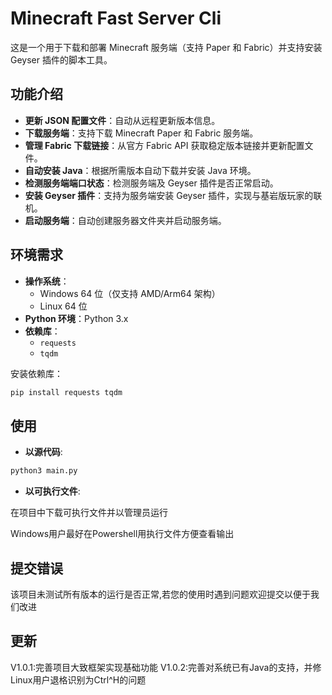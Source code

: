 # Minecraft Fast Server Cli

这是一个用于下载和部署 Minecraft 服务端（支持 Paper 和 Fabric）并支持安装 Geyser 插件的脚本工具。

## 功能介绍

- **更新 JSON 配置文件**：自动从远程更新版本信息。
- **下载服务端**：支持下载 Minecraft Paper 和 Fabric 服务端。
- **管理 Fabric 下载链接**：从官方 Fabric API 获取稳定版本链接并更新配置文件。
- **自动安装 Java**：根据所需版本自动下载并安装 Java 环境。
- **检测服务端端口状态**：检测服务端及 Geyser 插件是否正常启动。
- **安装 Geyser 插件**：支持为服务端安装 Geyser 插件，实现与基岩版玩家的联机。
- **启动服务端**：自动创建服务器文件夹并启动服务端。

## 环境需求

- **操作系统**：
  - Windows 64 位（仅支持 AMD/Arm64 架构）
  - Linux 64 位
- **Python 环境**：Python 3.x
- **依赖库**：
  - `requests`
  - `tqdm`

安装依赖库：
```bash
pip install requests tqdm
```

## 使用
- **以源代码**:
```bash
python3 main.py
```
- **以可执行文件**:

在项目中下载可执行文件并以管理员运行

Windows用户最好在Powershell用执行文件方便查看输出

## 提交错误
该项目未测试所有版本的运行是否正常,若您的使用时遇到问题欢迎提交以便于我们改进

## 更新
V1.0.1:完善项目大致框架实现基础功能
V1.0.2:完善对系统已有Java的支持，并修Linux用户退格识别为Ctrl^H的问题
